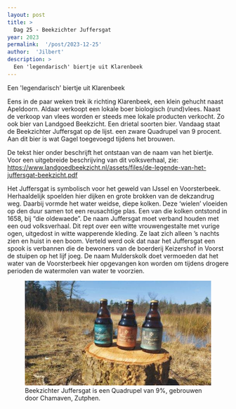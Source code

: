 ```yaml
---
layout: post
title: >
  Dag 25 - Beekzichter Juffersgat
year: 2023
permalink:  '/post/2023-12-25'
author:  'Jilbert'
description: >
  Een 'legendarisch' biertje uit Klarenbeek
---
```

<p class='intro'><span class='dropcap'>E</span>en 'legendarisch' biertje uit Klarenbeek</p>

Eens in de paar weken trek ik richting Klarenbeek, een klein gehucht naast Apeldoorn. Aldaar verkoopt een lokale boer biologisch (rund)vlees. Naast de verkoop van vlees worden er steeds mee lokale producten verkocht. Zo ook bier van Landgoed Beekzicht. Een drietal soorten bier. Vandaag staat de Beekzichter Juffersgat op de lijst. een zware Quadrupel van 9 procent. Aan dit bier is wat Gagel toegevoegd tijdens het brouwen.

De tekst hier onder beschrijft het ontstaan van de naam van het biertje.
Voor een uitgebreide beschrijving van dit volksverhaal, zie: https://www.landgoedbeekzicht.nl/assets/files/de-legende-van-het-juffersgat-beekzicht.pdf

Het Juffersgat is symbolisch voor het geweld van IJssel en Voorsterbeek. Herhaaldelijk spoelden hier dijken en grote brokken van de dekzandrug weg. Daarbij vormde het water weidse, diepe kolken. Deze ‘wielen’ vloeiden op den duur samen tot een reusachtige plas. Een van die kolken ontstond in 1658, bij “die oldewaede”. De naam Juffersgat moet verband houden met een oud volksverhaal. Dit rept over een witte vrouwengestalte met vurige ogen, uitgedost in witte wapperende kleding. Ze laat zich alleen ’s nachts zien en huist in een boom. Verteld werd ook dat naar het Juffersgat een spook is verbannen die de bewoners van de boerderij Keizershof in Voorst de stuipen op het lijf joeg. De naam Mulderskolk doet vermoeden dat het water van de Voorsterbeek hier opgevangen kon worden om tijdens drogere perioden de watermolen van water te voorzien.

<figure><img src='/assets/img/beer_2023-12-25.jpg' alt=''/> <figcaption>Beekzichter Juffersgat is een Quadrupel van 9%, gebrouwen door Chamaven, Zutphen.</figcaption></figure>
